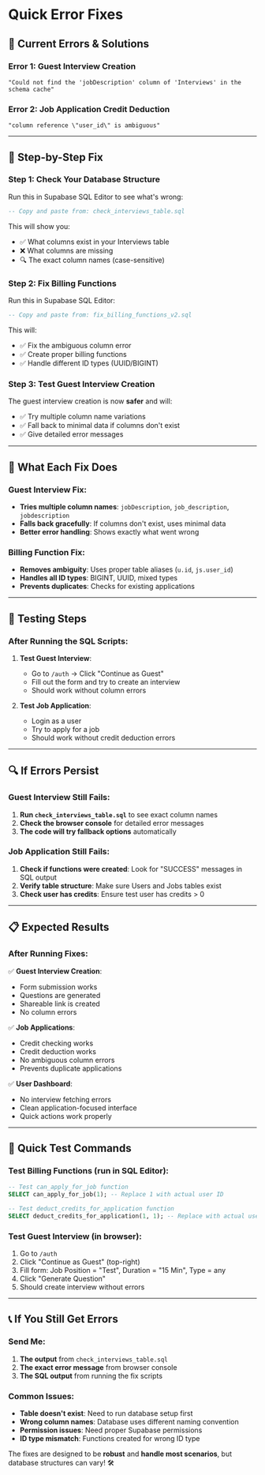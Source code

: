 # Quick Error Fixes

## 🚨 **Current Errors & Solutions**

### **Error 1: Guest Interview Creation**
```
"Could not find the 'jobDescription' column of 'Interviews' in the schema cache"
```

### **Error 2: Job Application Credit Deduction**
```
"column reference \"user_id\" is ambiguous"
```

---

## 🔧 **Step-by-Step Fix**

### **Step 1: Check Your Database Structure**
Run this in Supabase SQL Editor to see what's wrong:
```sql
-- Copy and paste from: check_interviews_table.sql
```

This will show you:
- ✅ What columns exist in your Interviews table
- ❌ What columns are missing
- 🔍 The exact column names (case-sensitive)

### **Step 2: Fix Billing Functions**
Run this in Supabase SQL Editor:
```sql
-- Copy and paste from: fix_billing_functions_v2.sql
```

This will:
- ✅ Fix the ambiguous column error
- ✅ Create proper billing functions
- ✅ Handle different ID types (UUID/BIGINT)

### **Step 3: Test Guest Interview Creation**
The guest interview creation is now **safer** and will:
- ✅ Try multiple column name variations
- ✅ Fall back to minimal data if columns don't exist
- ✅ Give detailed error messages

---

## 🎯 **What Each Fix Does**

### **Guest Interview Fix**:
- **Tries multiple column names**: `jobDescription`, `job_description`, `jobdescription`
- **Falls back gracefully**: If columns don't exist, uses minimal data
- **Better error handling**: Shows exactly what went wrong

### **Billing Function Fix**:
- **Removes ambiguity**: Uses proper table aliases (`u.id`, `js.user_id`)
- **Handles all ID types**: BIGINT, UUID, mixed types
- **Prevents duplicates**: Checks for existing applications

---

## 🧪 **Testing Steps**

### **After Running the SQL Scripts**:

1. **Test Guest Interview**:
   - Go to `/auth` → Click "Continue as Guest"
   - Fill out the form and try to create an interview
   - Should work without column errors

2. **Test Job Application**:
   - Login as a user
   - Try to apply for a job
   - Should work without credit deduction errors

---

## 🔍 **If Errors Persist**

### **Guest Interview Still Fails**:
1. **Run `check_interviews_table.sql`** to see exact column names
2. **Check the browser console** for detailed error messages
3. **The code will try fallback options** automatically

### **Job Application Still Fails**:
1. **Check if functions were created**: Look for "SUCCESS" messages in SQL output
2. **Verify table structure**: Make sure Users and Jobs tables exist
3. **Check user has credits**: Ensure test user has credits > 0

---

## 📋 **Expected Results**

### **After Running Fixes**:

✅ **Guest Interview Creation**:
- Form submission works
- Questions are generated
- Shareable link is created
- No column errors

✅ **Job Applications**:
- Credit checking works
- Credit deduction works
- No ambiguous column errors
- Prevents duplicate applications

✅ **User Dashboard**:
- No interview fetching errors
- Clean application-focused interface
- Quick actions work properly

---

## 🚀 **Quick Test Commands**

### **Test Billing Functions** (run in SQL Editor):
```sql
-- Test can_apply_for_job function
SELECT can_apply_for_job(1); -- Replace 1 with actual user ID

-- Test deduct_credits_for_application function  
SELECT deduct_credits_for_application(1, 1); -- Replace with actual user_id, job_id
```

### **Test Guest Interview** (in browser):
1. Go to `/auth`
2. Click "Continue as Guest" (top-right)
3. Fill form: Job Position = "Test", Duration = "15 Min", Type = any
4. Click "Generate Question"
5. Should create interview without errors

---

## 📞 **If You Still Get Errors**

### **Send Me**:
1. **The output** from `check_interviews_table.sql`
2. **The exact error message** from browser console
3. **The SQL output** from running the fix scripts

### **Common Issues**:
- **Table doesn't exist**: Need to run database setup first
- **Wrong column names**: Database uses different naming convention
- **Permission issues**: Need proper Supabase permissions
- **ID type mismatch**: Functions created for wrong ID type

The fixes are designed to be **robust** and **handle most scenarios**, but database structures can vary! 🛠️
